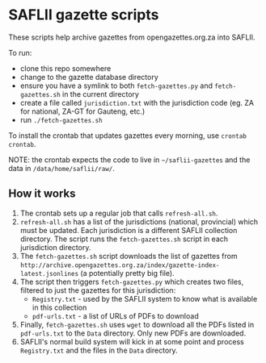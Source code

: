 # SAFLII gazette scripts

These scripts help archive gazettes from opengazettes.org.za into SAFLII.

To run:

* clone this repo somewhere
* change to the gazette database directory
* ensure you have a symlink to both ``fetch-gazettes.py`` and ``fetch-gazettes.sh`` in the current directory
* create a file called ``jurisdiction.txt`` with the jurisdiction code (eg. ZA for national, ZA-GT for Gauteng, etc.)
* run ``./fetch-gazettes.sh``

To install the crontab that updates gazettes every morning, use ``crontab crontab``.

NOTE: the crontab expects the code to live in ``~/saflii-gazettes`` and the data in ``/data/home/saflii/raw/``.

## How it works

1. The crontab sets up a regular job that calls `refresh-all.sh`.
2. `refresh-all.sh` has a list of the jurisdictions (national, provincial) which must be updated. Each jurisdiction is a different SAFLII collection directory. The script runs the `fetch-gazettes.sh` script in each jurisdiction directory.
3. The `fetch-gazettes.sh` script downloads the list of gazettes from `http://archive.opengazettes.org.za/index/gazette-index-latest.jsonlines` (a potentially pretty big file).
4. The script then triggers `fetch-gazettes.py` which creates two files, filtered to just the gazettes for this jurisdiction:
    * `Registry.txt` - used by the SAFLII system to know what is available in this collection
    * `pdf-urls.txt` - a list of URLs of PDFs to download
5. Finally, `fetch-gazettes.sh` uses `wget` to download all the PDFs listed in `pdf-urls.txt` to the `Data` directory. Only new PDFs are downloaded.
6. SAFLII's normal build system will kick in at some point and process `Registry.txt` and the files in the `Data` directory.
